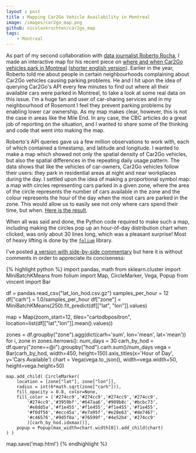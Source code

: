 ```yaml
---
layout : post
title : Mapping Car2Go Vehicle Availability in Montreal
image: /images/car2go_map.png
github: nicolaskruchten/car2go_map
tags:
    - Montreal
---
```


As part of my second collaboration with [data journalist Roberto Rocha](http://robertorocha.info/), I made an interactive map for his recent piece on [where and when Car2Go vehicles park in Montreal](http://ici.radio-canada.ca/nouvelles/special/2016/11/montreal-car2go-covoiturage-vignettes-stationnement/) ([shorter english version](http://www.cbc.ca/news/canada/montreal/car-sharing-montreal-1.3841507)). Earlier in the year, Roberto told me about people in certain neighbourhoods complaining about Car2Go vehicles causing parking problems. He and I hit upon the idea of querying Car2Go's API every few minutes to find out where all their available cars were parked in Montreal, to take a look at some real data on this issue. I'm a huge fan and user of car-sharing services and in my neighbourhood of Rosemont I feel they prevent parking problems by enabling lower car ownership. As my map makes clear, however, this is not the case in areas like the Mile End. In any case, the CBC articles do a great job of reporting on the situation, and I wanted to share some of the thinking and code that went into making the map.

<!-- more -->

Roberto's API queries gave us a few million observations to work with, each of which contained a timestamp, and latitude and longitude. I wanted to make a map which showed not only the spatial density of Car2Go vehicles, but also the spatial differences in the repeating daily usage pattern. The data shows that like the vehicles of car-owners, Car2Go vehicles follow their users: they park in residential areas at night and near workplaces during the day. I settled upon the idea of making a proportional symbol map: a map with circles representing cars parked in a given zone, where the area of the circle represents the number of cars available in the zone and the colour represents the hour of the day when the most cars are parked in the zone. This would allow us to easily see not only where cars spend their time, but when. [Here is the result](http://nicolas.kruchten.com/car2go_map/map.html).

When all was said and done, the Python code required to make such a map, including making the circles pop up  an hour-of-day distribution chart when clicked, was only about 30 lines long, which was a pleasant surprise! Most of heavy lifting is done by the [`folium`](https://github.com/python-visualization/folium) library.

I've posted [a version with side-by-side commentary](http://nicolas.kruchten.com/car2go_map/) but here it is without comments in order to appreciate its conciseness:

{% highlight python %}
import pandas, math
from sklearn.cluster import MiniBatchKMeans
from folium import Map, CircleMarker, Vega, Popup
from vincent import Bar

df = pandas.read_csv("lat_lon_hod.csv.gz")
samples_per_hour = 12
df["carh"] = 1.0/samples_per_hour
df["zone"] = MiniBatchKMeans(250).fit_predict(df[["lat", "lon"]].values)

map = Map(zoom_start=12, tiles="cartodbpositron",
             location=list(df[["lat","lon"]].mean().values))

zones = df.groupby("zone").agg(dict(carh='sum', lon='mean', lat='mean'))
for i, zone in zones.iterrows():
    num_days = 30
    carh_by_hod = df.query("zone==@i").groupby("hod").carh.sum()/num_days
    vega = Bar(carh_by_hod, width=450,
               height=150).axis_titles(x='Hour of Day', y='Cars Available')
    chart = Vega(vega.to_json(), width=vega.width+50, height=vega.height+50)

    map.add_child( CircleMarker(
        location = [zone["lat"], zone["lon"]],
        radius = int(6*math.sqrt(zone["carh"])),
        fill_opacity = 0.8, color=None,
        fill_color = ('#274cc9','#274cc9','#274cc9','#274cc9',
            '#274cc9','#3959bf','#647aa6','#909b8c','#bcbc73',
            '#e8dd5a','#f1e455','#f1e455','#f1e455','#f1e455',
            '#f0df56','#ecc45a','#e7a95f','#e28e63','#de7467',
            '#c46576','#9d5f8a','#76599f','#4e52b4','#274cc9'
            )[carh_by_hod.idxmax()],
        popup = Popup(max_width=chart.width[0]).add_child(chart)
    ) )

map.save('map.html')
{% endhighlight %}

